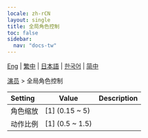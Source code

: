 ```yaml
---
locale: zh-rCN
layout: single
title: 全局角色控制
toc: false
sidebar:
  nav: "docs-tw"
---
```

[Eng](/dancexr/menu/2025.4/actors/global_actor_control) | [繁中](/tw/dancexr/menu/2025.4/actors/global_actor_control) | [日本語](/jp/dancexr/menu/2025.4/actors/global_actor_control) | [한국어](/kr/dancexr/menu/2025.4/actors/global_actor_control) | [简中](/zh/dancexr/menu/2025.4/actors/global_actor_control)

[演员](../menu#演员) > 全局角色控制



| Setting | Value | Description |
| :--- | --- | :--- |
| 角色缩放 | [1] (0.15 ~ 5) | 
| 动作比例 | [1] (0.5 ~ 1.5) | 
